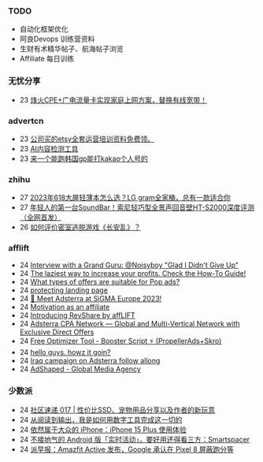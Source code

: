 ### TODO
-  自动化框架优化
-  阿良Devops 训练营资料
-  生财有术精华帖子、航海帖子浏览
-  Affiliate 每日训练

### 无忧分享
<!-- ruyo:START -->
-  23 [烽火CPE+广电流量卡实现家庭上网方案，替换有线宽带！](https://51.ruyo.net/18455.html)<!-- ruyo:END -->

### advertcn
<!-- advertcn:START -->
-  23 [公司买的etsy全套运营培训资料免费领。](https://www.advertcn.com/forum.php?mod=viewthread&tid=112647)
-  23 [AI内容检测工具](https://www.advertcn.com/forum.php?mod=viewthread&tid=112644)
-  23 [来一个能跑韩国gp能打kakao个人号的](https://www.advertcn.com/forum.php?mod=viewthread&tid=112637)<!-- advertcn:END -->

### zhihu
<!-- zhihu:START -->
-  27 [2023年618大屏轻薄本怎么选？LG gram全家桶，总有一款适合你](http://zhuanlan.zhihu.com/p/632641888?utm_campaign=rss&utm_medium=rss&utm_source=rss&utm_content=title)
-  27 [年轻人的第一台SoundBar！索尼轻巧型全景声回音壁HT-S2000深度评测（全网首发）](http://zhuanlan.zhihu.com/p/630990296?utm_campaign=rss&utm_medium=rss&utm_source=rss&utm_content=title)
-  26 [如何评价密室逃脱游戏《长安乱》？](http://www.zhihu.com/question/563950552/answer/3045961312?utm_campaign=rss&utm_medium=rss&utm_source=rss&utm_content=title)<!-- zhihu:END -->

### afflift
<!-- afflift:START -->
-  24 [Interview with a Grand Guru: @Noisyboy &quot;Glad I Didn&#39;t Give Up&quot;](https://afflift.com/f/threads/interview-with-a-grand-guru-noisyboy-glad-i-didnt-give-up.11820/)
-  24 [The laziest way to increase your profits. Check the How-To Guide!](https://afflift.com/f/threads/the-laziest-way-to-increase-your-profits-check-the-how-to-guide.11850/)
-  24 [What types of offers are suitable for Pop ads?](https://afflift.com/f/threads/what-types-of-offers-are-suitable-for-pop-ads.11797/)
-  24 [protecting landing page](https://afflift.com/f/threads/protecting-landing-page.11838/)
-  24 [📍 Meet Adsterra at SiGMA Europe 2023!](https://afflift.com/f/threads/%F0%9F%93%8D-meet-adsterra-at-sigma-europe-2023.11849/)
-  24 [Motivation as an affiliate](https://afflift.com/f/threads/motivation-as-an-affiliate.11835/)
-  24 [Introducing RevShare by affLIFT](https://afflift.com/f/threads/introducing-revshare-by-afflift.11814/)
-  24 [Adsterra CPA Network — Global and Multi-Vertical Network with Exclusive Direct Offers](https://afflift.com/f/threads/adsterra-cpa-network-%E2%80%94-global-and-multi-vertical-network-with-exclusive-direct-offers.10001/)
-  24 [Free Optimizer Tool - Booster Script ⚡ &lpar;PropellerAds+Skro&rpar;](https://afflift.com/f/threads/free-optimizer-tool-booster-script-%E2%9A%A1-propellerads-skro.11774/)
-  24 [hello guys. howz it goin?](https://afflift.com/f/threads/hello-guys-howz-it-goin.11844/)
-  24 [Iraq campaign on Adsterra follow allong](https://afflift.com/f/threads/iraq-campaign-on-adsterra-follow-allong.11848/)
-  24 [AdShaped - Global Media Agency](https://afflift.com/f/threads/adshaped-global-media-agency.7136/)<!-- afflift:END -->

### 少数派
<!-- sspai:START -->
-  24 [社区速递 017 | 性价比SSD、宠物用品分享以及作者的新玩意](https://sspai.com/post/83832)
-  24 [从阅读到输出，我是如何用数字工具完成这一切的](https://sspai.com/post/83467)
-  24 [依然属于大众的 iPhone：iPhone 15 Plus 使用体验](https://sspai.com/post/83786)
-  24 [不接地气的 Android 版「实时活动」，要好用还得看三方：Smartspacer](https://sspai.com/post/83754)
-  24 [派早报：Amazfit Active 发布，Google 承认在 Pixel 8 屏蔽跑分等](https://sspai.com/post/83813)<!-- sspai:END -->
